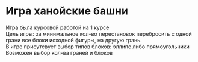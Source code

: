 # Игра ханойские башни  
Игра была курсовой работой на 1 курсе  
Цель игры: за минимальное кол-во перестановок перебросить с одной грани все блоки исходной фигуры, на другую грань.  
В игре присутсвует выбор типов блоков: эллипс либо прямоугольники  
Возможен выбор кол-ва граней и блоков 
